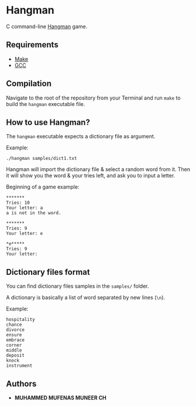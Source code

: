 # Hangman

C command-line [Hangman](https://en.wikipedia.org/wiki/Hangman_(game)) game.

## Requirements

 - [Make](https://www.gnu.org/software/make/)
 - [GCC](https://gcc.gnu.org/)

## Compilation

Navigate to the root of the repository from your Terminal and run `make` to build the `hangman` executable file.

## How to use Hangman?

The `hangman` executable expects a dictionary file as argument.

Example:

```
./hangman samples/dict1.txt
```

Hangman will import the dictionary file & select a random word from it. Then it will show you the word & your tries left, and ask you to input a letter.

Beginning of a game example:

```
*******
Tries: 10
Your letter: a
a is not in the word.

*******
Tries: 9
Your letter: e

*e*****
Tries: 9
Your letter:
```

## Dictionary files format

You can find dictionary files samples in the `samples/` folder.

A dictionary is basically a list of word separated by new lines (`\n`).

Example:

```
hospitality
chance
divorce
ensure
embrace
corner
middle
deposit
knock
instrument
```

## Authors

* **MUHAMMED MUFENAS MUNEER CH**
